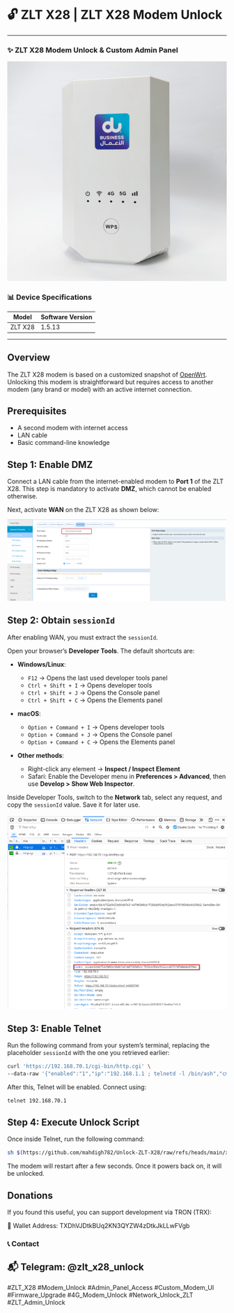 <!-- README.md -->

# 🔓 ZLT X28 | ZLT X28 Modem Unlock

---

### ✨ ZLT X28 Modem Unlock & Custom Admin Panel
![](img/zlt.jpg)


### 📊 Device Specifications

| Model | Software Version |
|------------|----------------|
| ZLT X28    | 1.5.13         |

---
## Overview  
The ZLT X28 modem is based on a customized snapshot of [OpenWrt](https://www.google.com/search?q=OpenWrt). Unlocking this modem is straightforward but requires access to another modem (any brand or model) with an active internet connection.  

## Prerequisites  
- A second modem with internet access  
- LAN cable  
- Basic command-line knowledge  

## Step 1: Enable DMZ  
Connect a LAN cable from the internet-enabled modem to **Port 1** of the ZLT X28. This step is mandatory to activate **DMZ**, which cannot be enabled otherwise.  

Next, activate **WAN** on the ZLT X28 as shown below:  

![](img/enable-wan.png)

## Step 2: Obtain `sessionId`  
After enabling WAN, you must extract the `sessionId`.  

Open your browser’s **Developer Tools**. The default shortcuts are:  

- **Windows/Linux**:  
  - `F12` → Opens the last used developer tools panel  
  - `Ctrl + Shift + I` → Opens developer tools  
  - `Ctrl + Shift + J` → Opens the Console panel  
  - `Ctrl + Shift + C` → Opens the Elements panel  

- **macOS**:  
  - `Option + Command + I` → Opens developer tools  
  - `Option + Command + J` → Opens the Console panel  
  - `Option + Command + C` → Opens the Elements panel  

- **Other methods**:  
  - Right-click any element → **Inspect / Inspect Element**  
  - Safari: Enable the Developer menu in **Preferences > Advanced**, then use **Develop > Show Web Inspector**.  

Inside Developer Tools, switch to the **Network** tab, select any request, and copy the `sessionId` value. Save it for later use.  

![](img/sessionId.png)

## Step 3: Enable Telnet  
Run the following command from your system’s terminal, replacing the placeholder `sessionId` with the one you retrieved earlier:  

```bash
curl 'https://192.168.70.1/cgi-bin/http.cgi' \
--data-raw '{"enabled":"1","ip":"192.168.1.1 ; telnetd -l /bin/ash","cmd":172,"method":"POST","success":true,"subcmd":6,"token":"5948b69147b3850eee5e7266188934c5","language":"EN","sessionId":"<YOUR_SESSION_ID>"}' -k
```

After this, Telnet will be enabled. Connect using:

```bash
telnet 192.168.70.1
```
## Step 4: Execute Unlock Script

Once inside Telnet, run the following command:
```bash
sh $(https://github.com/mahdigh782/Unlock-ZLT-X28/raw/refs/heads/main/x28)
```
The modem will restart after a few seconds. Once it powers back on, it will be unlocked.

## Donations

If you found this useful, you can support development via TRON (TRX):

💠 Wallet Address: TXDhVJDtkBUq2KN3QYZW4zDtkJkLLwFVgb


### 📞 Contact
📬 Telegram: @zlt_x28_unlock
---

#ZLT_X28 #Modem_Unlock #Admin_Panel_Access #Custom_Modem_UI #Firmware_Upgrade #4G_Modem_Unlock #Network_Unlock_ZLT #ZLT_Admin_Unlock


